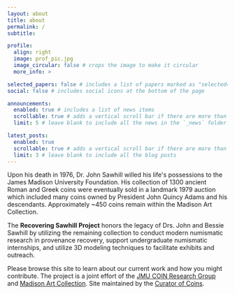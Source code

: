 ```yaml
---
layout: about
title: about
permalink: /
subtitle: 

profile:
  align: right
  image: prof_pic.jpg
  image_circular: false # crops the image to make it circular
  more_info: >

selected_papers: false # includes a list of papers marked as "selected={true}"
social: false # includes social icons at the bottom of the page

announcements:
  enabled: true # includes a list of news items
  scrollable: true # adds a vertical scroll bar if there are more than 3 news items
  limit: 5 # leave blank to include all the news in the `_news` folder

latest_posts:
  enabled: true
  scrollable: true # adds a vertical scroll bar if there are more than 3 new posts items
  limit: 3 # leave blank to include all the blog posts
---
```


Upon his death in 1976, Dr. John Sawhill willed his life's possessions to the James Madison University Foundation. His collection of 1300 ancient Roman and Greek coins were eventually sold in a landmark 1979 auction which included many coins owned by President John Quincy Adams and his descendants. Approximately ~450 coins remain within the Madison Art Collection. 

The **Recovering Sawhill Project** honors the legacy of Drs. John and Bessie Sawhill by utilizing the remaining collection to conduct modern numismatic research in provenance recovery, support undergraduate numismatic internships, and utilize 3D modeling techniques to facilitate exhibits and outreach.

Please browse this site to learn about our current work and how you might contribute. The project is a joint effort of the [JMU COIN Research Group](https://github.com/COIN-Research-Group/) and [Madison Art Collection](https://www.jmu.edu/madisonart/index.shtml). Site maintained by the [Curator of Coins](https://www.jmu.edu/madisonart/people/forsyth-jason.shtml).